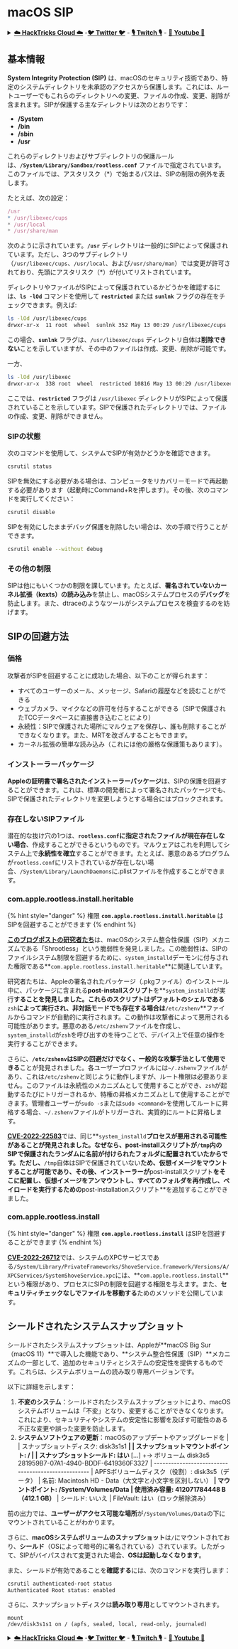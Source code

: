 # macOS SIP

<details>

<summary><a href="https://cloud.hacktricks.xyz/pentesting-cloud/pentesting-cloud-methodology"><strong>☁️ HackTricks Cloud ☁️</strong></a> -<a href="https://twitter.com/hacktricks_live"><strong>🐦 Twitter 🐦</strong></a> - <a href="https://www.twitch.tv/hacktricks_live/schedule"><strong>🎙️ Twitch 🎙️</strong></a> - <a href="https://www.youtube.com/@hacktricks_LIVE"><strong>🎥 Youtube 🎥</strong></a></summary>

* あなたは**サイバーセキュリティ企業**で働いていますか？ HackTricksであなたの**会社を宣伝**したいですか？または、**PEASSの最新バージョンにアクセスしたり、HackTricksをPDFでダウンロード**したいですか？[**SUBSCRIPTION PLANS**](https://github.com/sponsors/carlospolop)をチェックしてください！
* [**The PEASS Family**](https://opensea.io/collection/the-peass-family)を見つけてください、私たちの独占的な[**NFT**](https://opensea.io/collection/the-peass-family)のコレクション
* [**公式のPEASS＆HackTricksのグッズ**](https://peass.creator-spring.com)を手に入れましょう
* [**💬**](https://emojipedia.org/speech-balloon/) [**Discordグループ**](https://discord.gg/hRep4RUj7f)または[**telegramグループ**](https://t.me/peass)に**参加**するか、**Twitter**で**フォロー**してください[**🐦**](https://github.com/carlospolop/hacktricks/tree/7af18b62b3bdc423e11444677a6a73d4043511e9/\[https:/emojipedia.org/bird/README.md)[**@carlospolopm**](https://twitter.com/hacktricks\_live)**.**
* **ハッキングのトリックを共有するために、PRを** [**hacktricks repo**](https://github.com/carlospolop/hacktricks) **と** [**hacktricks-cloud repo**](https://github.com/carlospolop/hacktricks-cloud) **に提出してください。**

</details>

## **基本情報**

**System Integrity Protection (SIP)** は、macOSのセキュリティ技術であり、特定のシステムディレクトリを未承認のアクセスから保護します。これには、ルートユーザーでもこれらのディレクトリへの変更、ファイルの作成、変更、削除が含まれます。SIPが保護する主なディレクトリは次のとおりです：

* **/System**
* **/bin**
* **/sbin**
* **/usr**

これらのディレクトリおよびサブディレクトリの保護ルールは、**`/System/Library/Sandbox/rootless.conf`** ファイルで指定されています。このファイルでは、アスタリスク（\*）で始まるパスは、SIPの制限の例外を表します。

たとえば、次の設定：
```javascript
/usr
* /usr/libexec/cups
* /usr/local
* /usr/share/man
```
次のように示されています。**`/usr`** ディレクトリは一般的にSIPによって保護されています。ただし、3つのサブディレクトリ（`/usr/libexec/cups`、`/usr/local`、および`/usr/share/man`）では変更が許可されており、先頭にアスタリスク（\*）が付いてリストされています。

ディレクトリやファイルがSIPによって保護されているかどうかを確認するには、**`ls -lOd`** コマンドを使用して **`restricted`** または **`sunlnk`** フラグの存在をチェックできます。例えば:
```bash
ls -lOd /usr/libexec/cups
drwxr-xr-x  11 root  wheel  sunlnk 352 May 13 00:29 /usr/libexec/cups
```
この場合、**`sunlnk`** フラグは、`/usr/libexec/cups` ディレクトリ自体は**削除できない**ことを示していますが、その中のファイルは作成、変更、削除が可能です。

一方、
```bash
ls -lOd /usr/libexec
drwxr-xr-x  338 root  wheel  restricted 10816 May 13 00:29 /usr/libexec
```
ここでは、**`restricted`** フラグは `/usr/libexec` ディレクトリがSIPによって保護されていることを示しています。SIPで保護されたディレクトリでは、ファイルの作成、変更、削除ができません。

### SIPの状態

次のコマンドを使用して、システムでSIPが有効かどうかを確認できます。
```bash
csrutil status
```
SIPを無効にする必要がある場合は、コンピュータをリカバリーモードで再起動する必要があります（起動時にCommand+Rを押します）。その後、次のコマンドを実行してください：
```bash
csrutil disable
```
SIPを有効にしたままデバッグ保護を削除したい場合は、次の手順で行うことができます。
```bash
csrutil enable --without debug
```
### その他の制限

SIPは他にもいくつかの制限を課しています。たとえば、**署名されていないカーネル拡張（kexts）の読み込み**を禁止し、macOSシステムプロセスの**デバッグ**を防止します。また、dtraceのようなツールがシステムプロセスを検査するのを妨げます。

## SIPの回避方法

### 価格

攻撃者がSIPを回避することに成功した場合、以下のことが得られます：

* すべてのユーザーのメール、メッセージ、Safariの履歴などを読むことができる
* ウェブカメラ、マイクなどの許可を付与することができる（SIPで保護されたTCCデータベースに直接書き込むことにより）
* 永続性：SIPで保護された場所にマルウェアを保存し、誰も削除することができなくなります。また、MRTを改ざんすることもできます。
* カーネル拡張の簡単な読み込み（これには他の厳格な保護策もあります）。

### インストーラーパッケージ

**Appleの証明書で署名されたインストーラーパッケージ**は、SIPの保護を回避することができます。これは、標準の開発者によって署名されたパッケージでも、SIPで保護されたディレクトリを変更しようとする場合にはブロックされます。

### 存在しないSIPファイル

潜在的な抜け穴の1つは、**`rootless.conf`に指定されたファイルが現在存在しない場合**、作成することができるというものです。マルウェアはこれを利用してシステム上で**永続性を確立**することができます。たとえば、悪意のあるプログラムが`rootless.conf`にリストされているが存在しない場合、`/System/Library/LaunchDaemons`に.plistファイルを作成することができます。

### com.apple.rootless.install.heritable

{% hint style="danger" %}
権限 **`com.apple.rootless.install.heritable`** はSIPを回避することができます
{% endhint %}

[**このブログポストの研究者たち**](https://www.microsoft.com/en-us/security/blog/2021/10/28/microsoft-finds-new-macos-vulnerability-shrootless-that-could-bypass-system-integrity-protection/)は、macOSのシステム整合性保護（SIP）メカニズムである「Shrootless」という脆弱性を発見しました。この脆弱性は、SIPのファイルシステム制限を回避するために、`system_installd`デーモンに付与された権限である**`com.apple.rootless.install.heritable`**に関連しています。

研究者たちは、Appleの署名されたパッケージ（.pkgファイル）のインストール中に、パッケージに含まれる**post-installスクリプト**を**`system_installd`が実行**することを発見しました。これらのスクリプトはデフォルトのシェルである**`zsh`**によって実行され、非対話モードでも存在する場合は**`/etc/zshenv`**ファイルからコマンドが自動的に実行されます。この動作は攻撃者によって悪用される可能性があります。悪意のある`/etc/zshenv`ファイルを作成し、`system_installd`が`zsh`を呼び出すのを待つことで、デバイス上で任意の操作を実行することができます。

さらに、**`/etc/zshenv`はSIPの回避だけでなく、一般的な攻撃手法として使用できる**ことが発見されました。各ユーザープロファイルには`~/.zshenv`ファイルがあり、これは`/etc/zshenv`と同じように動作しますが、ルート権限は必要ありません。このファイルは永続性のメカニズムとして使用することができ、`zsh`が起動するたびにトリガーされるか、特権の昇格メカニズムとして使用することができます。管理者ユーザーが`sudo -s`または`sudo <command>`を使用してルートに昇格する場合、`~/.zshenv`ファイルがトリガーされ、実質的にルートに昇格します。

[**CVE-2022-22583**](https://perception-point.io/blog/technical-analysis-cve-2022-22583/)では、同じ**`system_installd`**プロセスが悪用される可能性があることが発見されました。なぜなら、**post-installスクリプトが`/tmp`内のSIPで保護されたランダムに名前が付けられたフォルダに配置**されていたからです。ただし、**`/tmp`自体はSIPで保護されていない**ため、**仮想イメージをマウント**することが可能であり、その後、**インストーラー**が**post-installスクリプト**をそこに配置し、**仮想イメージをアンマウント**し、**すべてのフォルダを再作成**し、**ペイロード**を実行するための**post-installationスクリプト**を追加することができました。

### **com.apple.rootless.install**

{% hint style="danger" %}
権限 **`com.apple.rootless.install`** はSIPを回避することができます
{% endhint %}

[**CVE-2022-26712**](https://jhftss.github.io/CVE-2022-26712-The-POC-For-SIP-Bypass-Is-Even-Tweetable/)では、システムのXPCサービスである`/System/Library/PrivateFrameworks/ShoveService.framework/Versions/A/XPCServices/SystemShoveService.xpc`には、**`com.apple.rootless.install`**という権限があり、プロセスにSIPの制限を回避する権限を与えます。また、**セキュリティチェックなしでファイルを移動する**ためのメソッドを公開しています。

## シールドされたシステムスナップショット

シールドされたシステムスナップショットは、Appleが**macOS Big Sur（macOS 11）**で導入した機能であり、**システム整合性保護（SIP）**メカニズムの一部として、追加のセキュリティとシステムの安定性を提供するものです。これらは、システムボリュームの読み取り専用バージョンです。

以下に詳細を示します：

1. **不変のシステム**：シールドされたシステムスナップショットにより、macOSシステムボリュームは「不変」となり、変更することができなくなります。これにより、セキュリティやシステムの安定性に影響を及ぼす可能性のある不正な変更や誤った変更を防止します。
2. **システムソフトウェアの更新**：macOSのアップデートやアップグレードを
|   |   スナップショットディスク:             disk3s1s1
<strong>|   |   スナップショットマウントポイント:      /
</strong><strong>|   |   スナップショットシールド:           はい
</strong>[...]
+-> ボリューム disk3s5 281959B7-07A1-4940-BDDF-6419360F3327
|   ---------------------------------------------------
|   APFSボリュームディスク（役割）:   disk3s5（データ）
|   名前:                      Macintosh HD - Data（大文字と小文字を区別しない）
<strong>    |   マウントポイント:               /System/Volumes/Data
</strong><strong>    |   使用済み容量:         412071784448 B（412.1 GB）
</strong>    |   シールド:                    いいえ
|   FileVault:                 はい（ロック解除済み）
</code></pre>

前の出力では、**ユーザーがアクセス可能な場所**が`/System/Volumes/Data`の下にマウントされていることがわかります。

さらに、**macOSシステムボリュームのスナップショット**は`/`にマウントされており、**シールド**（OSによって暗号的に署名されている）されています。したがって、SIPがバイパスされて変更された場合、**OSは起動しなくなります**。

また、シールドが有効であることを**確認する**には、次のコマンドを実行します：
```bash
csrutil authenticated-root status
Authenticated Root status: enabled
```
さらに、スナップショットディスクは**読み取り専用**としてマウントされます。
```
mount
/dev/disk3s1s1 on / (apfs, sealed, local, read-only, journaled)
```
<details>

<summary><a href="https://cloud.hacktricks.xyz/pentesting-cloud/pentesting-cloud-methodology"><strong>☁️ HackTricks Cloud ☁️</strong></a> -<a href="https://twitter.com/hacktricks_live"><strong>🐦 Twitter 🐦</strong></a> - <a href="https://www.twitch.tv/hacktricks_live/schedule"><strong>🎙️ Twitch 🎙️</strong></a> - <a href="https://www.youtube.com/@hacktricks_LIVE"><strong>🎥 Youtube 🎥</strong></a></summary>

* **サイバーセキュリティ企業で働いていますか？** HackTricksで**会社を宣伝**したいですか？または、**PEASSの最新バージョンにアクセスしたり、HackTricksをPDFでダウンロード**したいですか？[**SUBSCRIPTION PLANS**](https://github.com/sponsors/carlospolop)をチェックしてください！
* [**The PEASS Family**](https://opensea.io/collection/the-peass-family)を見つけてください。独占的な[**NFT**](https://opensea.io/collection/the-peass-family)のコレクションです。
* [**公式のPEASS＆HackTricksグッズ**](https://peass.creator-spring.com)を手に入れましょう。
* [**💬**](https://emojipedia.org/speech-balloon/) [**Discordグループ**](https://discord.gg/hRep4RUj7f)または[**telegramグループ**](https://t.me/peass)に**参加**するか、**Twitter**で**フォロー**してください[**🐦**](https://github.com/carlospolop/hacktricks/tree/7af18b62b3bdc423e11444677a6a73d4043511e9/\[https:/emojipedia.org/bird/README.md)[**@carlospolopm**](https://twitter.com/hacktricks\_live)**.**
* **ハッキングのトリックを共有するには、PRを** [**hacktricks repo**](https://github.com/carlospolop/hacktricks) **と** [**hacktricks-cloud repo**](https://github.com/carlospolop/hacktricks-cloud) **に提出してください。**

</details>
